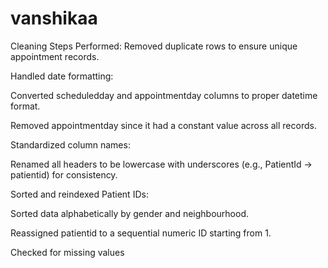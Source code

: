 # vanshikaa
Cleaning Steps Performed:
Removed duplicate rows to ensure unique appointment records.

Handled date formatting:

Converted scheduledday and appointmentday columns to proper datetime format.

Removed appointmentday since it had a constant value across all records.

Standardized column names:

Renamed all headers to be lowercase with underscores (e.g., PatientId → patientid) for consistency.

Sorted and reindexed Patient IDs:

Sorted data alphabetically by gender and neighbourhood.

Reassigned patientid to a sequential numeric ID starting from 1.

Checked for missing values
